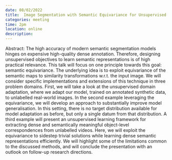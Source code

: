 ```yaml
---
date: 08/02/2022
title: 	Image Segmentation with Semantic Equivariance for Unsupervised Adaptation and Tracking - Nikita Araslanov
categories: meeting
time: 2pm
location: online
description:
---
```

Abstract: The high accuracy of modern semantic segmentation models hinges on expensive high-quality dense annotation. Therefore, designing unsupervised objectives to learn semantic representations is of high practical relevance. This talk will focus on one principle towards this goal: semantic equivariance. The underlying idea is to exploit equivariance of the semantic maps to similarity transformations w.r.t. the input image. We will consider specific implementations and extensions of this technique in three problem domains. First, we will take a look at the unsupervised domain adaptation, where we adapt our model, trained on annotated synthetic data, to unlabelled real-world images. In the second example leveraging the equivariance, we will develop an approach to substantially improve model generalisation. In this setting, there is no target distribution available for model adaptation as before, but only a single datum from that distribution. A third example will present an unsupervised learning framework for extracting dense and semantically meaningful object-level correspondences from unlabelled videos. Here, we will exploit the equivariance to sidestep trivial solutions while learning dense semantic representations efficiently. We will highlight some of the limitations common to the discussed methods, and will conclude the presentation with an outlook on follow-up research directions.